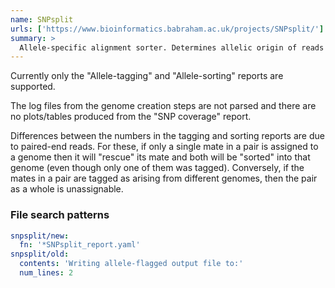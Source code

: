 ```yaml
---
name: SNPsplit
urls: ['https://www.bioinformatics.babraham.ac.uk/projects/SNPsplit/']
summary: >
  Allele-specific alignment sorter. Determines allelic origin of reads that cover known SNP positions
---
```


Currently only the "Allele-tagging" and "Allele-sorting" reports are supported.

The log files from the genome creation steps are not parsed and there are no plots/tables produced from the "SNP coverage" report.

Differences between the numbers in the tagging and sorting reports are due to paired-end reads.
For these, if only a single mate in a pair is assigned to a genome then it will "rescue" its mate and both will be "sorted" into that genome (even though only one of them was tagged).
Conversely, if the mates in a pair are tagged as arising from different genomes, then the pair as a whole is unassignable.

### File search patterns

```yaml
snpsplit/new:
  fn: '*SNPsplit_report.yaml'
snpsplit/old:
  contents: 'Writing allele-flagged output file to:'
  num_lines: 2
```